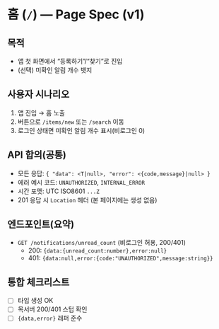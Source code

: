 # 홈 (`/`) — Page Spec (v1)

## 목적
- 앱 첫 화면에서 “등록하기”/“찾기”로 진입
- (선택) 미확인 알림 개수 뱃지

## 사용자 시나리오
1) 앱 진입 → 홈 노출
2) 버튼으로 `/items/new` 또는 `/search` 이동
3) 로그인 상태면 미확인 알림 개수 표시(비로그인 0)

## API 합의(공통)
- 모든 응답: `{ "data": <T|null>, "error": <{code,message}|null> }`
- 에러 예시 코드: `UNAUTHORIZED`, `INTERNAL_ERROR`
- 시간 포맷: UTC ISO8601 `...Z`
- 201 응답 시 `Location` 헤더 (본 페이지에는 생성 없음)

## 엔드포인트(요약)
- `GET /notifications/unread_count` (비로그인 허용, 200/401)
  - 200: `{data:{unread_count:number},error:null}`
  - 401: `{data:null,error:{code:"UNAUTHORIZED",message:string}}`

## 통합 체크리스트
- [ ] 타입 생성 OK
- [ ] 목서버 200/401 스텁 확인
- [ ] `{data,error}` 래퍼 준수
